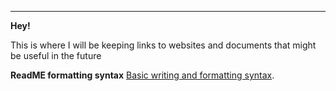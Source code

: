 -----

**Hey!**

This is where I will be keeping links to websites and documents that might be useful in the future


**ReadME formatting syntax** [Basic writing and formatting syntax](https://help.github.com/articles/basic-writing-and-formatting-syntax/).